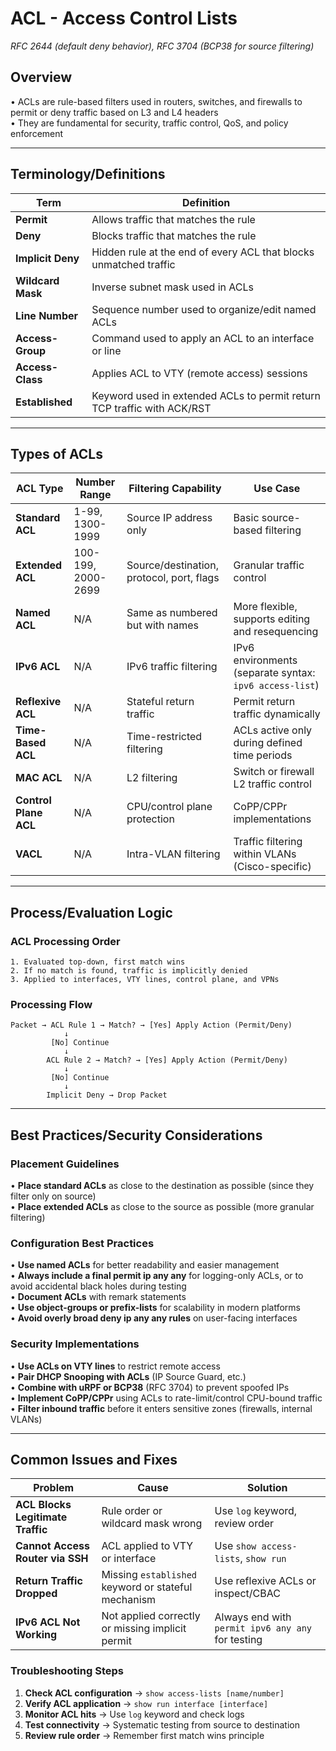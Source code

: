 # ACL - Access Control Lists
*RFC 2644 (default deny behavior), RFC 3704 (BCP38 for source filtering)*

## Overview
• ACLs are rule-based filters used in routers, switches, and firewalls to permit or deny traffic based on L3 and L4 headers  
• They are fundamental for security, traffic control, QoS, and policy enforcement

---

## Terminology/Definitions

| Term | Definition |
|------|------------|
| **Permit** | Allows traffic that matches the rule |
| **Deny** | Blocks traffic that matches the rule |
| **Implicit Deny** | Hidden rule at the end of every ACL that blocks unmatched traffic |
| **Wildcard Mask** | Inverse subnet mask used in ACLs |
| **Line Number** | Sequence number used to organize/edit named ACLs |
| **Access-Group** | Command used to apply an ACL to an interface or line |
| **Access-Class** | Applies ACL to VTY (remote access) sessions |
| **Established** | Keyword used in extended ACLs to permit return TCP traffic with ACK/RST |

---

## Types of ACLs

| ACL Type | Number Range | Filtering Capability | Use Case |
|----------|--------------|---------------------|----------|
| **Standard ACL** | 1-99, 1300-1999 | Source IP address only | Basic source-based filtering |
| **Extended ACL** | 100-199, 2000-2699 | Source/destination, protocol, port, flags | Granular traffic control |
| **Named ACL** | N/A | Same as numbered but with names | More flexible, supports editing and resequencing |
| **IPv6 ACL** | N/A | IPv6 traffic filtering | IPv6 environments (separate syntax: `ipv6 access-list`) |
| **Reflexive ACL** | N/A | Stateful return traffic | Permit return traffic dynamically |
| **Time-Based ACL** | N/A | Time-restricted filtering | ACLs active only during defined time periods |
| **MAC ACL** | N/A | L2 filtering | Switch or firewall L2 traffic control |
| **Control Plane ACL** | N/A | CPU/control plane protection | CoPP/CPPr implementations |
| **VACL** | N/A | Intra-VLAN filtering | Traffic filtering within VLANs (Cisco-specific) |

---

## Process/Evaluation Logic

### ACL Processing Order
```
1. Evaluated top-down, first match wins
2. If no match is found, traffic is implicitly denied
3. Applied to interfaces, VTY lines, control plane, and VPNs
```

### Processing Flow
```
Packet → ACL Rule 1 → Match? → [Yes] Apply Action (Permit/Deny)
            ↓
         [No] Continue
            ↓
        ACL Rule 2 → Match? → [Yes] Apply Action (Permit/Deny)
            ↓
         [No] Continue
            ↓
        Implicit Deny → Drop Packet
```

---

## Best Practices/Security Considerations

### Placement Guidelines
• **Place standard ACLs** as close to the destination as possible (since they filter only on source)  
• **Place extended ACLs** as close to the source as possible (more granular filtering)

### Configuration Best Practices
• **Use named ACLs** for better readability and easier management  
• **Always include a final permit ip any any** for logging-only ACLs, or to avoid accidental black holes during testing  
• **Document ACLs** with remark statements  
• **Use object-groups or prefix-lists** for scalability in modern platforms  
• **Avoid overly broad deny ip any any rules** on user-facing interfaces

### Security Implementations
• **Use ACLs on VTY lines** to restrict remote access  
• **Pair DHCP Snooping with ACLs** (IP Source Guard, etc.)  
• **Combine with uRPF or BCP38** (RFC 3704) to prevent spoofed IPs  
• **Implement CoPP/CPPr** using ACLs to rate-limit/control CPU-bound traffic  
• **Filter inbound traffic** before it enters sensitive zones (firewalls, internal VLANs)

---

## Common Issues and Fixes

| Problem | Cause | Solution |
|---------|-------|----------|
| **ACL Blocks Legitimate Traffic** | Rule order or wildcard mask wrong | Use `log` keyword, review order |
| **Cannot Access Router via SSH** | ACL applied to VTY or interface | Use `show access-lists`, `show run` |
| **Return Traffic Dropped** | Missing `established` keyword or stateful mechanism | Use reflexive ACLs or inspect/CBAC |
| **IPv6 ACL Not Working** | Not applied correctly or missing implicit permit | Always end with `permit ipv6 any any` for testing |

### Troubleshooting Steps
1. **Check ACL configuration** → `show access-lists [name/number]`
2. **Verify ACL application** → `show run interface [interface]`
3. **Monitor ACL hits** → Use `log` keyword and check logs
4. **Test connectivity** → Systematic testing from source to destination
5. **Review rule order** → Remember first match wins principle
